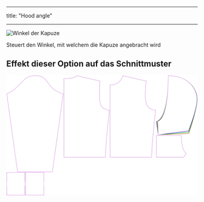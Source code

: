 - - -
title: "Hood angle"
- - -

![Winkel der Kapuze](./hoodangle.svg)

Steuert den Winkel, mit welchem die Kapuze angebracht wird

## Effekt dieser Option auf das Schnittmuster

![Dieses Bild zeigt den Effekt dieser Option, indem es mehrere Varianten überlagert, die einen anderen Wert für diese Option haben](huey_hoodangle_sample.svg "Effect of this option on the pattern")
